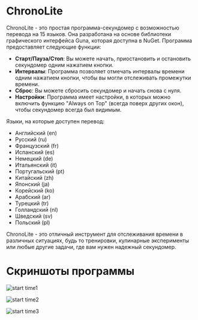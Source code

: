 # ChronoLite

ChronoLite - это простая программа-секундомер с возможностью перевода на 15 языков. Она разработана на основе библиотеки графического интерфейса Guna, которая доступна в NuGet. Программа предоставляет следующие функции:

- **Старт/Пауза/Стоп**: Вы можете начать, приостановить и остановить секундомер одним нажатием кнопки.
- **Интервалы**: Программа позволяет отмечать интервалы времени одним нажатием кнопки, чтобы вы могли отслеживать промежутки времени.
- **Сброс**: Вы можете сбросить секундомер и начать снова с нуля.
- **Настройки**: Программа имеет настройки, в которых можно включить функцию "Always on Top" (всегда поверх других окон), чтобы секундомер всегда был видимым.

Языки, на которые доступен перевод:

- Английский (en)
- Русский (ru)
- Французский (fr)
- Испанский (es)
- Немецкий (de)
- Итальянский (it)
- Португальский (pt)
- Китайский (zh)
- Японский (ja)
- Корейский (ko)
- Арабский (ar)
- Турецкий (tr)
- Голландский (nl)
- Шведский (sv)
- Польский (pl)

ChronoLite - это отличный инструмент для отслеживания времени в различных ситуациях, будь то тренировки, кулинарные эксперименты или любые другие задачи, где вам нужен надежный секундомер.

# Скриншоты программы
![start time1](https://github.com/AirSoftick/ChronoLite/assets/141844045/cde41f59-a522-45f6-b6f6-b451915b4af1)

![start time2](https://github.com/AirSoftick/ChronoLite/assets/141844045/d69fd80c-bc42-4149-a1bf-32f22f69168f)

![start time3](https://github.com/AirSoftick/ChronoLite/assets/141844045/f8d21d81-930c-4b9d-bdaf-96e24e42ad24)



